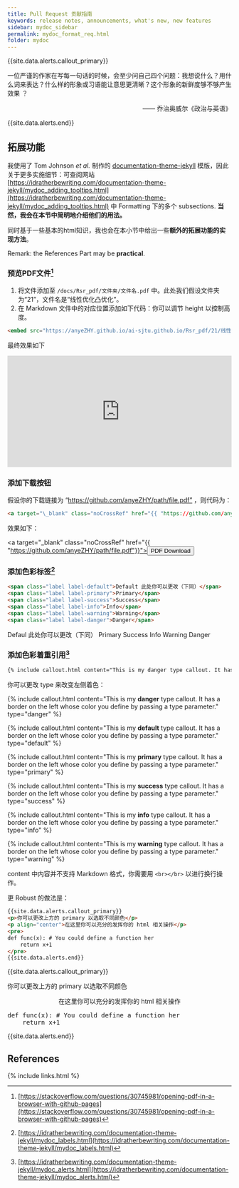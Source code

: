 ```yaml
---
title: Pull Request 贡献指南
keywords: release notes, announcements, what's new, new features
sidebar: mydoc_sidebar
permalink: mydoc_format_req.html
folder: mydoc
---
```


{{site.data.alerts.callout_primary}}
<p>一位严谨的作家在写每一句话的时候，会至少问自己四个问题：我想说什么？用什么词来表达？什么样的形象或习语能让意思更清晰？这个形象的新鲜度够不够产生效果 ？</p>
<p align="right">—— 乔治奥威尔《政治与英语》</p>
{{site.data.alerts.end}}









## 拓展功能

我使用了 Tom Johnson *et al.* 制作的 [documentation-theme-jekyll](https://github.com/tomjoht/documentation-theme-jekyll) 模版，因此关于更多实施细节：可查阅网站 [https://idratherbewriting.com/documentation-theme-jekyll/mydoc_adding_tooltips.html](https://idratherbewriting.com/documentation-theme-jekyll/mydoc_adding_tooltips.html) 中 Formatting 下的多个 subsections. **当然，我会在本节中简明地介绍他们的用法。**

同时基于一些基本的html知识，我也会在本小节中给出一些**额外的拓展功能的实现方法**。

Remark: the References Part may be **practical**.

### 预览PDF文件[^1]

1. 将文件添加至 `/docs/Rsr_pdf/文件夹/文件名.pdf` 中。此处我们假设文件夹为“21”，文件名是“线性优化凸优化”。
1. 在 Markdown 文件中的对应位置添加如下代码：你可以调节 height 以控制高度。


```html
<embed src="https://anyeZHY.github.io/ai-sjtu.github.io/Rsr_pdf/21/线性优化凸优化.pdf" type="application/pdf" width="100%" height="250px"/>
```

最终效果如下

<embed src="https://anyeZHY.github.io/ai-sjtu.github.io/Rsr_pdf/21/线性优化凸优化.pdf" type="application/pdf" width="100%" height="250px"/>

### 添加下载按钮

假设你的下载链接为 “https://github.com/anyeZHY/path/file.pdf” ，则代码为：

```html
<a target="\_blank" class="noCrossRef" href="{{ "https://github.com/anyeZHY/path/file.pdf"}}"><button type="button" class="btn btn-default" aria-label="Left Align"><span class="glyphicon glyphicon-download-alt" aria-hidden="true"></span> PDF Download</button></a>
```

效果如下：

<a target="\_blank" class="noCrossRef" href="{{ "https://github.com/anyeZHY/path/file.pdf"}}"><button type="button" class="btn btn-default" aria-label="Left Align"><span class="glyphicon glyphicon-download-alt" aria-hidden="true"></span> PDF Download</button></a>

### 添加色彩标签[^2]

```html
<span class="label label-default">Default 此处你可以更改（下同）</span>
<span class="label label-primary">Primary</span>
<span class="label label-success">Success</span>
<span class="label label-info">Info</span>
<span class="label label-warning">Warning</span>
<span class="label label-danger">Danger</span>
```

<span class="label label-default">Defaul 此处你可以更改（下同）</span>
<span class="label label-primary">Primary</span>
<span class="label label-success">Success</span>
<span class="label label-info">Info</span>
<span class="label label-warning">Warning</span>
<span class="label label-danger">Danger</span>

### 添加色彩着重引用[^3]

```html
{% include callout.html content="This is my danger type callout. It has a border on the left whose color you define by passing a type parameter." type="danger" %}
```

你可以更改 type 来改变左侧着色：

{% include callout.html content="This is my **danger** type callout. It has a border on the left whose color you define by passing a type parameter." type="danger" %}

{% include callout.html content="This is my **default** type callout. It has a border on the left whose color you define by passing a type parameter." type="default" %}

{% include callout.html content="This is my **primary** type callout. It has a border on the left whose color you define by passing a type parameter." type="primary" %}

{% include callout.html content="This is my **success** type callout. It has a border on the left whose color you define by passing a type parameter." type="success" %}

{% include callout.html content="This is my **info** type callout. It has a border on the left whose color you define by passing a type parameter." type="info" %}

{% include callout.html content="This is my **warning** type callout. It has a border on the left whose color you define by passing a type parameter." type="warning" %}

content 中内容并不支持 Markdown 格式，你需要用 `<br></br>` 以进行换行操作。

更 Robust 的做法是：

```html
{{site.data.alerts.callout_primary}}
<p>你可以更改上方的 primary 以选取不同颜色</p>
<p align="center">在这里你可以充分的发挥你的 html 相关操作</p>
<pre>
def func(x): # You could define a function her
	return x+1
</pre>
{{site.data.alerts.end}}
```

{{site.data.alerts.callout_primary}}
<p>你可以更改上方的 primary 以选取不同颜色</p>
<p align="center">在这里你可以充分的发挥你的 html 相关操作</p>
<pre>
def func(x): # You could define a function her
	return x+1
</pre>
{{site.data.alerts.end}}


## References

[^1]: [https://stackoverflow.com/questions/30745981/opening-pdf-in-a-browser-with-github-pages](https://stackoverflow.com/questions/30745981/opening-pdf-in-a-browser-with-github-pages)
[^2]: [https://idratherbewriting.com/documentation-theme-jekyll/mydoc_labels.html](https://idratherbewriting.com/documentation-theme-jekyll/mydoc_labels.html)
[^3]: [https://idratherbewriting.com/documentation-theme-jekyll/mydoc_alerts.html](https://idratherbewriting.com/documentation-theme-jekyll/mydoc_alerts.html)

{% include links.html %}